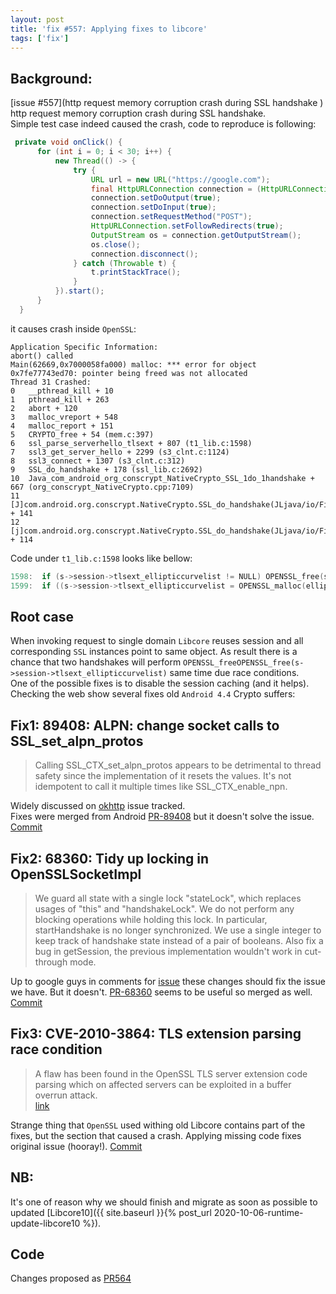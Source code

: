 ```yaml
---
layout: post
title: 'fix #557: Applying fixes to libcore'
tags: ['fix']
---
```


## Background:
[issue #557](http request memory corruption crash during SSL handshake ) http request memory corruption crash during SSL handshake.  
Simple test case indeed caused the crash, code to reproduce is following:   
<!-- more -->  
```java
 private void onClick() {
      for (int i = 0; i < 30; i++) {
          new Thread(() -> {
              try {
                  URL url = new URL("https://google.com");
                  final HttpURLConnection connection = (HttpURLConnection) url.openConnection();
                  connection.setDoOutput(true);
                  connection.setDoInput(true);
                  connection.setRequestMethod("POST");
                  HttpURLConnection.setFollowRedirects(true);
                  OutputStream os = connection.getOutputStream();
                  os.close();
                  connection.disconnect();
              } catch (Throwable t) {
                  t.printStackTrace();
              }
          }).start();
      }
  }
```
it causes crash inside `OpenSSL`:  
```
Application Specific Information:
abort() called
Main(62669,0x7000058fa000) malloc: *** error for object 0x7fe77743ed70: pointer being freed was not allocated
Thread 31 Crashed:
0   __pthread_kill + 10
1   pthread_kill + 263
2   abort + 120
3   malloc_vreport + 548
4   malloc_report + 151
5   CRYPTO_free + 54 (mem.c:397)
6   ssl_parse_serverhello_tlsext + 807 (t1_lib.c:1598)
7   ssl3_get_server_hello + 2299 (s3_clnt.c:1124)
8   ssl3_connect + 1307 (s3_clnt.c:312)
9   SSL_do_handshake + 178 (ssl_lib.c:2692)
10  Java_com_android_org_conscrypt_NativeCrypto_SSL_1do_1handshake + 667 (org_conscrypt_NativeCrypto.cpp:7109)
11  [J]com.android.org.conscrypt.NativeCrypto.SSL_do_handshake(JLjava/io/FileDescriptor;Lcom/android/org/conscrypt/NativeCrypto$SSLHandshakeCallbacks;IZ[B[B)J + 141
12  [j]com.android.org.conscrypt.NativeCrypto.SSL_do_handshake(JLjava/io/FileDescriptor;Lcom/android/org/conscrypt/NativeCrypto$SSLHandshakeCallbacks;IZ[B[B)J[clinit] + 114
```

Code under `t1_lib.c:1598` looks like bellow: 
```c
1598:  if (s->session->tlsext_ellipticcurvelist != NULL) OPENSSL_free(s->session->tlsext_ellipticcurvelist);
1599:  if ((s->session->tlsext_ellipticcurvelist = OPENSSL_malloc(ellipticcurvelist_length)) == NULL)
```

## Root case
When invoking request to single domain `Libcore` reuses session and all corresponding `SSL` instances point to same object. As result there is a chance that two handshakes will perform `OPENSSL_freeOPENSSL_free(s->session->tlsext_ellipticcurvelist)` same time due race conditions.   
One of the possible fixes is to disable the session caching (and it helps).  
Checking the web show several fixes old `Android 4.4` Crypto suffers:

## Fix1: 89408: ALPN: change socket calls to SSL_set_alpn_protos
> Calling SSL_CTX_set_alpn_protos appears to be detrimental to thread safety since the implementation of it resets the values. It's not idempotent to call it multiple times like SSL_CTX_enable_npn.

Widely discussed on [okhttp](https://github.com/square/okhttp/issues/666) issue tracked.   
Fixes were merged from Android [PR-89408](https://android-review.googlesource.com/c/platform/external/conscrypt/+/89408) but it doesn't solve the issue. 
[Commit](https://github.com/dkimitsa/robovm/commit/149d6dadf8408a2af53794e6b7ddbe9106bc109f)

## Fix2: 68360: Tidy up locking in OpenSSLSocketImpl
> We guard all state with a single lock "stateLock", which
replaces usages of "this" and "handshakeLock". We do not
perform any blocking operations while holding this lock.
In particular, startHandshake is no longer synchronized.
We use a single integer to keep track of handshake state
instead of a pair of booleans.
Also fix a bug in getSession, the previous implementation
wouldn't work in cut-through mode.

Up to google guys in comments for [issue](https://issuetracker.google.com/issues/37002161) these changes should fix the issue we have. But it doesn't.
[PR-68360](https://android-review.googlesource.com/c/platform/external/conscrypt/+/68360) seems to be useful so merged as well. [Commit](https://github.com/dkimitsa/robovm/commit/3c6e25346890489ee9240481e554bd46a7f8e2af)

## Fix3: CVE-2010-3864: TLS extension parsing race condition
> A flaw has been found in the OpenSSL TLS server extension code parsing which
on affected servers can be exploited in a buffer overrun attack.  
[link](https://www.openssl.org/news/secadv/20101116-2.txt)  

Strange thing that `OpenSSL` used withing old Libcore contains part of the fixes, but the section that caused a crash.
Applying missing code fixes original issue (hooray!). [Commit](https://github.com/dkimitsa/robovm/commit/4ce0a23fdda1598531ec06767dd91fe2377e3b23)

## NB:
It's one of reason why we should finish and migrate as soon as possible to updated [Libcore10]({{ site.baseurl }}{% post_url 2020-10-06-runtime-update-libcore10 %}).

## Code 
Changes proposed as [PR564](https://github.com/MobiVM/robovm/pull/564)
